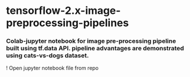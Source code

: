 # tensorflow-2.x-image-preprocessing-pipelines

### Colab-jupyter notebook for image pre-processing pipeline built using tf.data API. pipeline advantages are demonstrated using cats-vs-dogs dataset. 

! Open jupyter notebook file from repo
